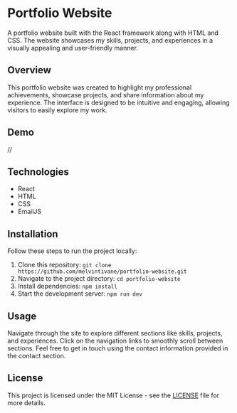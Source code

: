 # Portfolio Website

A portfolio website built with the React framework along with HTML and CSS. The website showcases my skills, projects, and experiences in a visually appealing and user-friendly manner.

## Overview

This portfolio website was created to highlight my professional achievements, showcase projects, and share information about my experience. The interface is designed to be intuitive and engaging, allowing visitors to easily explore my work.

## Demo

//

## Technologies

- React
- HTML
- CSS
- EmailJS

## Installation

Follow these steps to run the project locally:

1. Clone this repository: `git clone https://github.com/melvintivane/portfolio-website.git`
2. Navigate to the project directory: `cd portfolio-website`
3. Install dependencies: `npm install`
4. Start the development server: `npm run dev`



## Usage

Navigate through the site to explore different sections like skills, projects, and experiences. Click on the navigation links to smoothly scroll between sections. Feel free to get in touch using the contact information provided in the contact section.


## License

This project is licensed under the MIT License - see the [LICENSE](LICENSE) file for more details.
